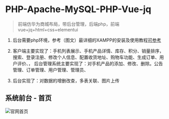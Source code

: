 # PHP-Apache-MySQL-PHP-Vue-jq
> 前端仿华为商城布局，带后台管理，后端php，前端vue+jq+html+css+elementui

1. 后台需要php环境，参考（图文）最详细的XAMPP的安装及使用教程[可参考](https://blog.csdn.net/qq_36595013/article/details/80373597)

2. 客户端主要实现了：手机列表展示、手机产品详情、库存、积分、销量排序，搜索、登录注册、修改个人信息、配置收货地址、购物车功能、生成订单、用户评价、，
后台管理系统主要实现了：对手机产品的添加、修改、删除。公告管理、订单管理、用户管理、管理员、
3. 后台实现了：对数据的增删改查，多表关联、图片上传

## 系统前台 - 首页

![官网首页](static/index.gif)


